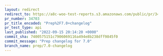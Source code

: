 ```yaml
---
layout: redirect
redirect_to: https://a8c-woo-test-reports.s3.amazonaws.com/public/pr/34703/api/index.html
pr_number: 34703
pr_title_encoded: "Prep%2F7.0+changelog"
pr_test_type: api
last_published: "2022-09-15 20:14:20 +0000"
commit_sha: 7400575151c7906069116a494e8b238dff9845f0
commit_message: "Prep changelog for 7.0"
branch_name: prep/7.0-changelog
---
```

